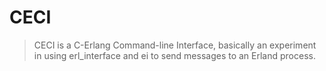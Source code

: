 # CECI

> CECI is a C-Erlang Command-line Interface, basically an experiment
> in using erl_interface and ei to send messages to an Erland process.


